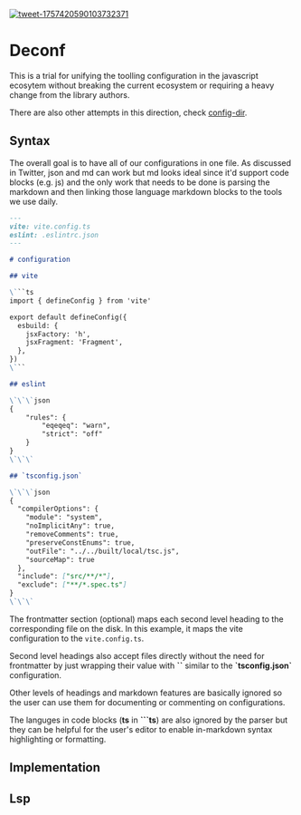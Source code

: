 
[![tweet-1757420590103732371](https://github.com/Aslemammad/deconf/assets/37929992/8bb77b1d-4ac6-4f06-a75c-b3008b500aab)](https://twitter.com/_pi0_/status/1757420590103732371)
# Deconf
This is a trial for unifying the toolling configuration in the javascript ecosytem without breaking the current ecosystem or requiring a heavy change from the library authors. 

There are also other attempts in this direction, check [config-dir](https://github.com/pi0/config-dir).

## Syntax 
The overall goal is to have all of our configurations in one file. As discussed in Twitter, json and md can work but md looks ideal since it'd support code blocks (e.g. js) and the only work that needs to be done is parsing the markdown and then linking those language markdown blocks to the tools we use daily. 

```md
---
vite: vite.config.ts
eslint: .eslintrc.json
---

# configuration

## vite

\```ts
import { defineConfig } from 'vite'

export default defineConfig({
  esbuild: {
    jsxFactory: 'h',
    jsxFragment: 'Fragment',
  },
})
\```

## eslint

\`\`\`json
{
    "rules": {
        "eqeqeq": "warn",
        "strict": "off"
    }
}
\`\`\`

## `tsconfig.json`

\`\`\`json
{
  "compilerOptions": {
    "module": "system",
    "noImplicitAny": true,
    "removeComments": true,
    "preserveConstEnums": true,
    "outFile": "../../built/local/tsc.js",
    "sourceMap": true
  },
  "include": ["src/**/*"],
  "exclude": ["**/*.spec.ts"]
}
\`\`\`
```

The frontmatter section (optional) maps each second level heading to the corresponding file on the disk. In this example, it maps the vite configuration to the `vite.config.ts`. 

Second level headings also accept files directly without the need for frontmatter by just wrapping their value with __\`\`__ similar to the __\`tsconfig.json\`__ configuration.

Other levels of headings and markdown features are basically ignored so the user can use them for documenting or commenting on configurations.

The languges in code blocks (**ts** in __\`\`\`ts__) are also ignored by the parser but they can be helpful for the user's editor to enable in-markdown syntax highlighting or formatting.

## Implementation

## Lsp